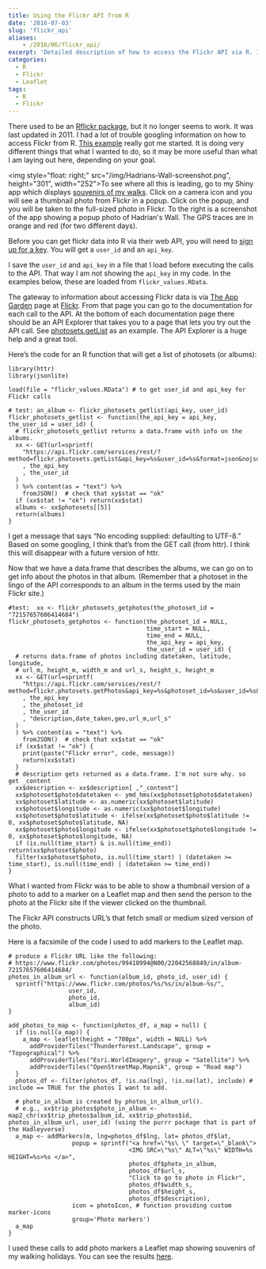 ```yaml
---
title: Using the Flickr API from R
date: '2016-07-03'
slug: 'flickr_api'
aliases:
    - /2016/06/flickr_api/
excerpt: 'Detailed description of how to access the Flickr API via R. I would do it somewhat differently in 2021.'
categories:
  - R
  - Flickr
  - Leaflet
tags:
  - R
  - Flickr
---
```

There used to be an [Rflickr package](https://github.com/duncantl/Rflickr/blob/master/inst/doc/Rflickr.xml), but it no longer seems to work. It was last updated in 2011. I had a lot of trouble googling information on how to access Flickr from R. [This example](http://timelyportfolio.github.io/rCharts_Rflickr/iso_httr.html) really got me started. It is doing very different things that what I wanted to do, so it may be more useful than what I am laying out here, depending on your goal.

<img style="float: right;" src="/img/Hadrians-Wall-screenshot.png", height="301", width="252">To see where all this is leading, go to my Shiny app which displays [souvenirs of my walks](https://goldin.shinyapps.io/Walks/). Click on a camera
icon and you will see a thumbnail photo from Flickr in a popup. Click on the popup, and you will be taken to the full-sized photo in Flickr. To the right is a screenshot of the app showing a popup photo of Hadrian's Wall. The GPS traces are in orange and red (for two different days).

Before you can get flickr data into R via their web API, you will need to [sign up for a key](https://www.flickr.com/services/api/misc.api_keys.html). You will get a `user_id` and an `api_key`.

I save the `user_id` and `api_key` in a file that I load before executing the calls to the API. That way I am not showing the `api_key` in my code. In the examples below, these are loaded from `flickr_values.RData`.

The gateway to information about accessing Flickr data is via [The App Garden](https://www.flickr.com/services/api/) page at [Flickr](https://www.flickr.com/). From that page you can go to the documentation for each call to the API. At the bottom of each documentation page there should be an API Explorer that takes you to a page that lets you try out the API call. See [photosets.getList](https://www.flickr.com/services/api/explore/flickr.photosets.getList) as an example. The API Explorer is a huge help and a great tool.

Here’s the code for an R function that will get a list of photosets (or albums):

```
library(httr)
library(jsonlite)

load(file = "flickr_values.RData") # to get user_id and api_key for Flickr calls

# test: an_album <- flickr_photosets_getlist(api_key, user_id)
flickr_photosets_getlist <- function(the_api_key = api_key, the_user_id = user_id) {
  # flickr_photosets_getlist returns a data.frame with info on the albums.
  xx <- GET(url=sprintf(
    "https://api.flickr.com/services/rest/?method=flickr.photosets.getList&api_key=%s&user_id=%s&format=json&nojsoncallback=1"
    , the_api_key
    , the_user_id
  )
  ) %>% content(as = "text") %>%
    fromJSON()  # check that xy$stat == "ok"
  if (xx$stat != "ok") return(xx$stat)
  albums <- xx$photosets[[5]]
  return(albums)
}
```

I get a message that says “No encoding supplied: defaulting to UTF-8.” Based on some googling, I think that’s from the GET call (from httr). I think this will disappear with a future version of httr.

Now that we have a data.frame that describes the albums, we can go on to get info about the photos in that album. (Remember that a photoset in the lingo of the API corresponds to an album in the terms used by the main Flickr site.)

```
#test:  xx <- flickr_photosets_getphotos(the_photoset_id = "72157657606414684")
flickr_photosets_getphotos <- function(the_photoset_id = NULL, 
                                       time_start = NULL, 
                                       time_end = NULL, 
                                       the_api_key = api_key, 
                                       the_user_id = user_id) {
  # returns data.frame of photos including datetaken, latitude, longitude, 
  # url_m, height_m, width_m and url_s, height_s, height_m
  xx <- GET(url=sprintf(
    "https://api.flickr.com/services/rest/?method=flickr.photosets.getPhotos&api_key=%s&photoset_id=%s&user_id=%s&extras=%s&format=json&nojsoncallback=1"
    , the_api_key
    , the_photoset_id
    , the_user_id
    , "description,date_taken,geo,url_m,url_s"
  )
  ) %>% content(as = "text") %>%
    fromJSON()  # check that xx$stat == "ok"
  if (xx$stat != "ok") {
    print(paste("Flickr error", code, message))
    return(xx$stat)
  }
  # description gets returned as a data.frame. I'm not sure why. so get _content
  xx$description <- xx$description[ ,"_content"]
  xx$photoset$photo$datetaken <- ymd_hms(xx$photoset$photo$datetaken)
  xx$photoset$latitude <- as.numeric(xx$photoset$latitude)
  xx$photoset$longitude <- as.numeric(xx$photoset$longitude)
  xx$photoset$photo$latitude <- ifelse(xx$photoset$photo$latitude != 0, xx$photoset$photo$latitude, NA)
  xx$photoset$photo$longitude <- ifelse(xx$photoset$photo$longitude != 0, xx$photoset$photo$longitude, NA)
  if (is.null(time_start) & is.null(time_end)) return(xx$photoset$photo)
  filter(xx$photoset$photo, is.null(time_start) | (datetaken >= time_start), is.null(time_end) | (datetaken >= time_end))
}
```

What I wanted from Flickr was to be able to show a thumbnail version of a photo to add to a marker on a Leaflet map and then send the person to the photo at the Flickr site if the viewer clicked on the thumbnail.

The Flickr API constructs URL’s that fetch small or medium sized version of the photo.

Here is a facsimile of the code I used to add markers to the Leaflet map.

```
# produce a Flickr URL like the following:
# https://www.flickr.com/photos/99418994@N00/22042568849/in/album-72157657606414684/
photos_in_album_url <- function(album_id, photo_id, user_id) {
  sprintf("https://www.flickr.com/photos/%s/%s/in/album-%s/",
                 user_id,
                 photo_id,
                 album_id)
}

add_photos_to_map <- function(photos_df, a_map = null) {
  if (is.null(a_map)) {
    a_map <- leaflet(height = "700px", width = NULL) %>%
      addProviderTiles("Thunderforest.Landscape", group = "Topographical") %>%
      addProviderTiles("Esri.WorldImagery", group = "Satellite") %>%
      addProviderTiles("OpenStreetMap.Mapnik", group = "Road map") 
  }
  photos_df <- filter(photos_df, !is.na(lng), !is.na(lat), include) # include == TRUE for the photos I want to add.

  # photo_in_album is created by photos_in_album_url().  
  # e.g., xx$trip_photos$photo_in_album <- map2_chr(xx$trip_photos$album_id, xx$trip_photos$id, photos_in_album_url, user_id) (using the purrr package that is part of the Hadleyverse)
  a_map <- addMarkers(m, lng=photos_df$lng, lat= photos_df$lat,  
                  popup = sprintf("<a href=\"%s\ \" target=\"_blank\">
                                  <IMG SRC=\"%s\" ALT=\"%s\" WIDTH=%s HEIGHT=%s>%s </a>", 
                                  photos_df$photo_in_album,
                                  photos_df$url_s, 
                                  "Click to go to photo in Flickr",
                                  photos_df$width_s,
                                  photos_df$height_s,
                                  photos_df$description),  
                  icon = photoIcon, # function providing custom marker-icons
                  group='Photo markers')
  a_map
}
```

I used these calls to add photo markers a Leaflet map showing souvenirs of my walking holidays.
You can see the results [here](https://goldin.shinyapps.io/Walks/).
